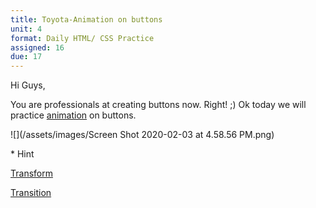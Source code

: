 ```yaml
---
title: Toyota-Animation on buttons
unit: 4
format: Daily HTML/ CSS Practice
assigned: 16
due: 17
---
```

Hi Guys,

You are professionals at creating buttons now. Right! ;) Ok today we will practice [animation](https://drive.google.com/drive/folders/19BBHKkkbhKJO21l-83iubLv2MzQwWtIi) on buttons. 

![](/assets/images/Screen Shot 2020-02-03 at 4.58.56 PM.png)

\* Hint 

[Transform](https://developer.mozilla.org/en-US/docs/Web/CSS/transform)

[Transition ](https://developer.mozilla.org/en-US/docs/Web/CSS/transition)
